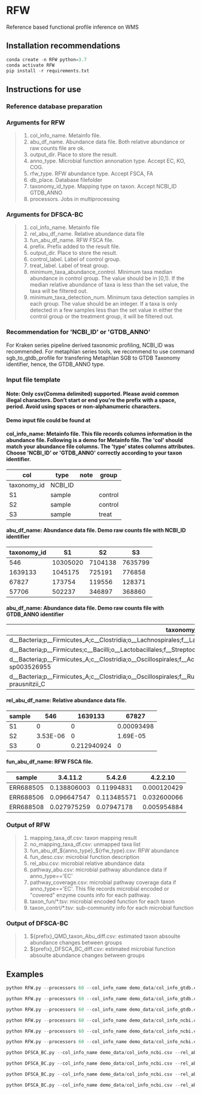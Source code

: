 # RFW
 Reference based functional profile inference on WMS


## Installation recommendations

```python
conda create -n RFW python=3.7 
conda activate RFW
pip install -r requirements.txt
```

## Instructions for use

### Reference database preparation

### Arguments for RFW
> 1. col_info_name. Metainfo file.
> 2. abu_df_name. Abundance data file. Both relative abundance or raw counts file are ok.
> 3. output_dir. Place to store the result.
> 4. anno_type. Microbial function annonation type. Accept EC, KO, COG.
> 5. rfw_type. RFW abundance type. Accept FSCA, FA
> 6. db_place. Database filefolder
> 7. taxonomy_id_type. Mapping type on taxon. Accept NCBI_ID GTDB_ANNO
> 8. processors. Jobs in multiprocessing


### Arguments for DFSCA-BC
> 1. col_info_name. Metainfo file
> 2. rel_abu_df_name. Relative abundance data file
> 3. fun_abu_df_name. RFW FSCA file.
> 4. prefix. Prefix added to the result file.
> 5. output_dir. Place to store the result.
> 6. control_label. Label of control group. 
> 7. treat_label. Label of treat group. 
> 8. minimum_taxa_abundance_control. Minimum taxa median abundance in control group. The value should be in [0,1). If the median relative abundance of taxa is less than the set value, the taxa will be filtered out. 
> 9. minimum_taxa_detection_num. Minimum taxa detection samples in each group. The value should be an integer. If a taxa is only detected in a few samples less than the set value in either the control group or the treatment group, it will be filtered out. 

### Recommendation for 'NCBI_ID' or 'GTDB_ANNO'
For Kraken series pipeline derived taxonomic profiling, NCBI_ID was recommended. For metaphlan series tools, we recommend to use command sgb_to_gtdb_profile for transfering Metaphlan SGB to GTDB Taxonomy identifier, hence, the GTDB_ANNO type.

### Input file template

#### Note: Only csv(Comma delimited) supported. Please avoid common illegal characters. Don’t start or end you're the prefix with a space, period. Avoid using spaces or non-alphanumeric characters.
#### Demo input file could be found at 

#### col_info_name: Metainfo file. This file records columns information in the abundance file. Following is a demo for Metainfo file. The 'col' should match your abundance file columns. The 'type' states columns attributes. Choose 'NCBI_ID' or 'GTDB_ANNO' correctly according to your taxon identifier. 


|col|type|note|group|
|-|-|-|-|
|taxonomy_id|NCBI_ID|||		
|S1|sample||control|
|S2|sample||control|
|S3|sample||treat|

#### abu_df_name: Abundance data file. Demo raw counts file with NCBI_ID identifier

|taxonomy_id|S1|S2|S3|
|-|-|-|-|
|546|	10305020|	7104138|	7635799|
|1639133|	1045175|	725191	|776858|
|67827|	173754|	119556|	128371|
|57706|	502237|	346897|	368860|

#### abu_df_name: Abundance data file. Demo raw counts file with GTDB_ANNO identifier

|taxonomy_id|S1|S2|S3|
|-|-|-|-|
|d__Bacteria;p__Firmicutes_A;c__Clostridia;o__Lachnospirales;f__Lachnospiraceae;g__Blautia_A;s__Blautia_A wexlerae|	10305020|	7104138|	7635799|
|d__Bacteria;p__Firmicutes;c__Bacilli;o__Lactobacillales;f__Streptococcaceae;g__Streptococcus;s__Streptococcus salivarius|	1045175|	725191	|776858|
|d__Bacteria;p__Firmicutes_A;c__Clostridia;o__Oscillospirales;f__Acutalibacteraceae;g__Ruminococcus_E;s__Ruminococcus_E sp003526955|	173754|	119556|	128371|
|d__Bacteria;p__Firmicutes_A;c__Clostridia;o__Oscillospirales;f__Ruminococcaceae;g__Faecalibacterium;s__Faecalibacterium prausnitzii_C|	502237|	346897|	368860|

#### rel_abu_df_name: Relative abundance data file. 

|sample|546|	1639133|	67827|
|-|-|-|-|
|S1|	0|	0	|0.00093498|
|S2|	3.53E-06|	0	|1.69E-05|
|S3|	0	|0.212940924|	0|

#### fun_abu_df_name: RFW FSCA file. 

|sample|	3.4.11.2|	5.4.2.6|	4.2.2.10|
|-|-|-|-|
|ERR688505|	0.138806003|	0.11994831	|0.000120429|
|ERR688506|	0.096647547	|0.113485571	|0.032600066|
|ERR688508|	0.027975259	|0.07947178	|0.005954884|


### Output of RFW

> 1. mapping_taxa_df.csv: taxon mapping result
> 2. no_mapping_taxa_df.csv: unmapped taxa list
> 3. fun_abu_df_${anno_type}_${rfw_type}.csv: RFW abundance
> 4. fun_desc.csv: microbial function description
> 5. rel_abu.csv: microbial relative abundance data
> 6. pathway_abu.csv: microbial pathway abundance data if anno_type=='EC'
> 7. pathway_coverage.csv: microbial pathway coverage data if anno_type=='EC'. This file records microbial encoded or "covered" enzyme counts info for each pathway.
> 8. taxon_fun/*.tsv: microbial encoded function for each taxon
> 9. taxon_contri/*.tsv: sub-community info for each microbial function 

### Output of DFSCA-BC

> 1. ${prefix}_QMD_taxon_Abu_diff.csv: estimated taxon absoulte abundance changes between groups
> 2. ${prefix}_DFSCA_BC_diff.csv: estimated microbial function absoulte abundance changes between groups
## Examples

```python
python RFW.py --processors 60 --col_info_name demo_data/col_info_gtdb.csv --abu_df_name demo_data/demo_gtdb_anno_abudance_table.csv --output_dir demo_data/gtdb_res_EC --anno_type EC --rfw_type FA --db_place ../db2 --taxonomy_id_type GTDB_ANNO
```

```python
python RFW.py --processors 60 --col_info_name demo_data/col_info_gtdb.csv --abu_df_name demo_data/demo_gtdb_anno_abudance_table.csv --output_dir demo_data/gtdb_res_KO --anno_type KO --rfw_type FA --db_place ../db2 --taxonomy_id_type GTDB_ANNO
```


```python
python RFW.py --processors 60 --col_info_name demo_data/col_info_gtdb.csv --abu_df_name demo_data/demo_gtdb_anno_abudance_table.csv --output_dir demo_data/gtdb_res_COG --anno_type COG --rfw_type FA --db_place ../db2 --taxonomy_id_type GTDB_ANNO
```



```python
python RFW.py --processors 60 --col_info_name demo_data/col_info_ncbi.csv --abu_df_name demo_data/demo_ncbi_id_abudance_table.csv --output_dir demo_data/ncbi_res_KO --anno_type KO --rfw_type FSCA --db_place ../db2 --taxonomy_id_type NCBI_ID
```


```python
python RFW.py --processors 60 --col_info_name demo_data/col_info_ncbi.csv --abu_df_name demo_data/demo_ncbi_id_abudance_table.csv --output_dir demo_data/ncbi_res_EC --anno_type EC --rfw_type FSCA --db_place ../db2 --taxonomy_id_type NCBI_ID
```

```python
python RFW.py --processors 60 --col_info_name demo_data/col_info_ncbi.csv --abu_df_name demo_data/demo_ncbi_id_abudance_table.csv --output_dir demo_data/ncbi_res_COG --anno_type COG --rfw_type FSCA --db_place ../db2 --taxonomy_id_type NCBI_ID
```

```python
python DFSCA_BC.py --col_info_name demo_data/col_info_ncbi.csv --rel_abu_df_name demo_data/ncbi_res_EC/rel_abu.csv --fun_abu_df_name demo_data/ncbi_res_EC/pathway_abu.csv --prefix pathway_k --output_dir demo_data/ncbi_res_EC/qmd --control_label A --treat_label B --minimum_taxa_abundance_control 0 --minimum_taxa_detection_num 2
```

```python
python DFSCA_BC.py --col_info_name demo_data/col_info_ncbi.csv --rel_abu_df_name demo_data/ncbi_res_EC/rel_abu.csv --fun_abu_df_name demo_data/ncbi_res_EC/fun_abu_df_EC_FSCA.csv --prefix kraken_y --output_dir demo_data/ncbi_res_EC/qmd --control_label A --treat_label B --minimum_taxa_abundance_control 0 --minimum_taxa_detection_num 2
```


```python
python DFSCA_BC.py --col_info_name demo_data/col_info_ncbi.csv --rel_abu_df_name demo_data/ncbi_res_COG/rel_abu.csv --fun_abu_df_name demo_data/ncbi_res_COG/fun_abu_df_COG_FSCA.csv --prefix kraken_y --output_dir demo_data/ncbi_res_COG/qmd --control_label A --treat_label B --minimum_taxa_abundance_control 0 --minimum_taxa_detection_num 2
```

```python
python DFSCA_BC.py --col_info_name demo_data/col_info_ncbi.csv --rel_abu_df_name demo_data/ncbi_res_KO/rel_abu.csv --fun_abu_df_name demo_data/ncbi_res_KO/fun_abu_df_KO_FSCA.csv --prefix kraken_y --output_dir demo_data/ncbi_res_KO/qmd --control_label A --treat_label B --minimum_taxa_abundance_control 0 --minimum_taxa_detection_num 2
```
